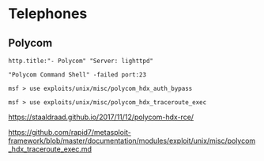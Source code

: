 # Telephones

## Polycom

```
http.title:"- Polycom" "Server: lighttpd"

"Polycom Command Shell" -failed port:23
```

```
msf > use exploits/unix/misc/polycom_hdx_auth_bypass

msf > use exploits/unix/misc/polycom_hdx_traceroute_exec
```

https://staaldraad.github.io/2017/11/12/polycom-hdx-rce/

https://github.com/rapid7/metasploit-framework/blob/master/documentation/modules/exploit/unix/misc/polycom_hdx_traceroute_exec.md